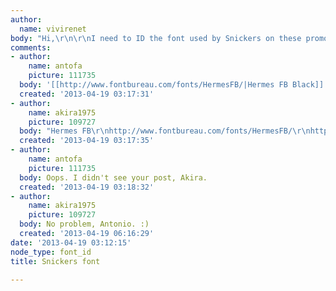 ```yaml
---
author:
  name: vivirenet
body: "Hi,\r\n\r\nI need to ID the font used by Snickers on these promos.\r\n\r\nThanks,\r\n\r\nE.\r\n\r\n[img:sites/default/files/old-images/65685_10151562658839462_1892177695_n_3735.jpg]\r\n\r\n[img:sites/default/files/old-images/577047_545691155451354_1056149849_n_4055.jpg]"
comments:
- author:
    name: antofa
    picture: 111735
  body: '[[http://www.fontbureau.com/fonts/HermesFB/|Hermes FB Black]]'
  created: '2013-04-19 03:17:31'
- author:
    name: akira1975
    picture: 109727
  body: "Hermes FB\r\nhttp://www.fontbureau.com/fonts/HermesFB/\r\nhttp://www.myfonts.com/fonts/fontbureau/hermes/"
  created: '2013-04-19 03:17:35'
- author:
    name: antofa
    picture: 111735
  body: Oops. I didn't see your post, Akira.
  created: '2013-04-19 03:18:32'
- author:
    name: akira1975
    picture: 109727
  body: No problem, Antonio. :)
  created: '2013-04-19 06:16:29'
date: '2013-04-19 03:12:15'
node_type: font_id
title: Snickers font

---
```

